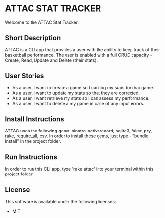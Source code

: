 # ATTAC STAT TRACKER

Welcome to the ATTAC Stat Tracker.

## Short Description
ATTAC is a CLI app that provides a user with the ability to keep track of their basketball performance. The user is enabled with a full CRUD capacity - Create, Read, Update and Delete (their stats).

## User Stories
- As a user, I want to create a game so I can log my stats for that game.
- As a user, I want to update my stats so that they are corrected.
- As a user, I want retrieve my stats so I can assess my performance.
- As a user, I want to delete a my game in case of any input errors.

## Install Instructions
ATTAC uses the following gems: sinatra-activerecord, sqlite3, faker, pry, rake, require_all, csv. In order to install these gems, just type - "bundle install" in the project folder.

## Run Instructions
In order to run this CLI app, type 'rake attac' into your terminal within this project folder.

## License
This software is available under the following licenses:
 * MIT
